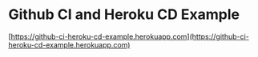 # Github CI and Heroku CD Example
[https://github-ci-heroku-cd-example.herokuapp.com](https://github-ci-heroku-cd-example.herokuapp.com)